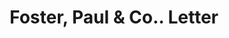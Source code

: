---
doi: 10.7916/D8MS54WR
date_other: '1890'
date_other_textual: 1890-1899
form: correspondence
genre:
- Letters (correspondence)
name:
- Foster, Paul & Co.
object_in_context_url: https://biggert.cul.columbia.edu/items/view/ave_biggert_00997
subject_hierarchical_geographic:
- New York, New York, United States
subject_name:
- Foster, Paul & Co.
title: Foster, Paul & Co.. Letter
sort_title: Foster, Paul & Co.. Letter
call_number: ave_biggert_00997
coordinates:
- 40.71277777777778,-74.00583333333333
pid: ave_biggert_00997
identifiers: ave_biggert_00997
thumbnail: false
permalink: /biggert/ave_biggert_00997/
layout: iiif-image-page
---